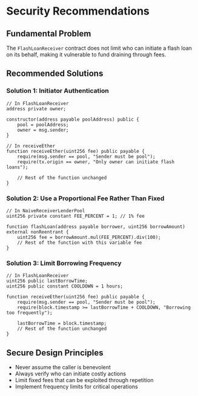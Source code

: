 # Security Recommendations

## Fundamental Problem
The `FlashLoanReceiver` contract does not limit who can initiate a flash loan on its behalf, making it vulnerable to fund draining through fees.

## Recommended Solutions

### Solution 1: Initiator Authentication
```solidity
// In FlashLoanReceiver
address private owner;

constructor(address payable poolAddress) public {
    pool = poolAddress;
    owner = msg.sender;
}

// In receiveEther
function receiveEther(uint256 fee) public payable {
    require(msg.sender == pool, "Sender must be pool");
    require(tx.origin == owner, "Only owner can initiate flash loans");
    
    // Rest of the function unchanged
}
```

### Solution 2: Use a Proportional Fee Rather Than Fixed
```solidity
// In NaiveReceiverLenderPool
uint256 private constant FEE_PERCENT = 1; // 1% fee

function flashLoan(address payable borrower, uint256 borrowAmount) external nonReentrant {
    uint256 fee = borrowAmount.mul(FEE_PERCENT).div(100);
    // Rest of the function with this variable fee
}
```

### Solution 3: Limit Borrowing Frequency
```solidity
// In FlashLoanReceiver
uint256 public lastBorrowTime;
uint256 public constant COOLDOWN = 1 hours;

function receiveEther(uint256 fee) public payable {
    require(msg.sender == pool, "Sender must be pool");
    require(block.timestamp >= lastBorrowTime + COOLDOWN, "Borrowing too frequently");
    
    lastBorrowTime = block.timestamp;
    // Rest of the function unchanged
}
```

## Secure Design Principles
- Never assume the caller is benevolent
- Always verify who can initiate costly actions
- Limit fixed fees that can be exploited through repetition
- Implement frequency limits for critical operations